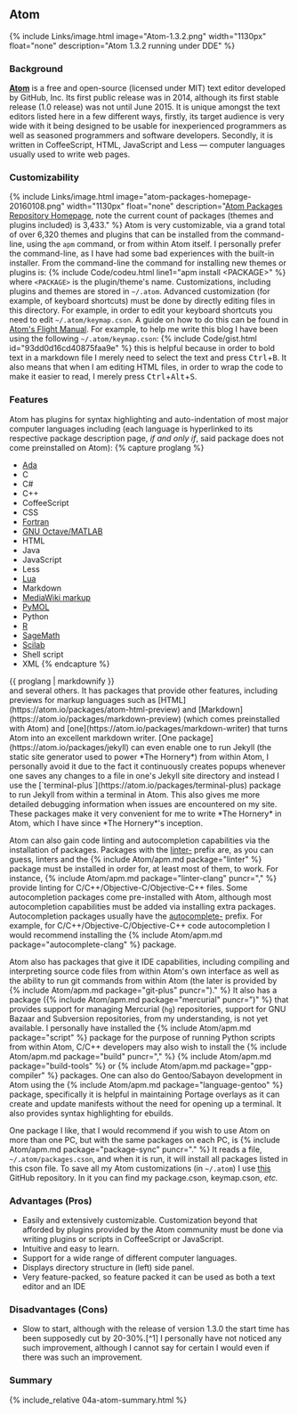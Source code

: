 ## Atom
{% include Links/image.html image="Atom-1.3.2.png" width="1130px" float="none" description="Atom 1.3.2 running under DDE" %}

### Background
[**Atom**](https://atom.io) is a free and open-source (licensed under MIT) text editor developed by GitHub, Inc. Its first public release was in 2014, although its first stable release (1.0 release) was not until June 2015. It is unique amongst the text editors listed here in a few different ways, firstly, its target audience is very wide with it being designed to be usable for inexperienced programmers as well as seasoned programmers and software developers. Secondly, it is written in CoffeeScript, HTML, JavaScript and Less &mdash; computer languages usually used to write web pages.

### Customizability
{% include Links/image.html image="atom-packages-homepage-20160108.png" width="1130px" float="none" description="[Atom Packages Repository Homepage](https://atom.io/packages), note the current count of packages (themes and plugins included) is 3,433." %}
Atom is very customizable, via a grand total of over 6,320 themes and plugins that can be installed from the command-line, using the `apm` command, or from within Atom itself. I personally prefer the command-line, as I have had some bad experiences with the built-in installer. From the command-line the command for installing new themes or plugins is:
{% include Code/codeu.html line1="apm install &lt;PACKAGE&gt;" %}
where `<PACKAGE>` is the plugin/theme's name. Customizations, including plugins and themes are stored in `~/.atom`. Advanced customization (for example, of keyboard shortcuts) must be done by directly editing files in this directory. For example, in order to edit your keyboard shortcuts you need to edit `~/.atom/keymap.cson`. A guide on how to do this can be found in [Atom's Flight Manual](https://atom.io/docs/latest/using-atom-basic-customization#customizing-key-bindings). For example, to help me write this blog I have been using the following `~/.atom/keymap.cson`:
{% include Code/gist.html id="93dd0d16cd40875faa9e" %}
this is helpful because in order to bold text in a markdown file I merely need to select the text and press <kbd>Ctrl</kbd>+<kbd>B</kbd>. It also means that when I am editing HTML files, in order to wrap the code to make it easier to read, I merely press <kbd>Ctrl</kbd>+<kbd>Alt</kbd>+<kbd>S</kbd>.

### Features
Atom has plugins for syntax highlighting and auto-indentation of most major computer languages including (each language is hyperlinked to its respective package description page, *if and only if*, said package does not come preinstalled on Atom):
{% capture proglang %}
* [Ada](https://atom.io/packages/language-ada)
* C
* C#
* C++
* CoffeeScript
* CSS
* [Fortran](https://atom.io/packages/language-fortran)
* [GNU Octave/MATLAB](https://atom.io/packages/language-matlab-octave)
* HTML
* Java
* JavaScript
* Less
* [Lua](https://atom.io/packages/language-lua)
* Markdown
* [MediaWiki markup](https://atom.io/packages/language-mediawiki)
* [PyMOL](https://atom.io/packages/language-pymol)
* Python
* [R](https://atom.io/packages/language-r)
* [SageMath](https://atom.io/packages/language-sage)
* [Scilab](https://atom.io/packages/language-scilab)
* Shell script
* XML
{% endcapture %}
<div class="div-col columns column-count column-count-3" style="-moz-column-count: 3; -webkit-column-count: 3; column-count: 3;">{{ proglang | markdownify }}</div>
and several others. It has packages that provide other features, including previews for markup languages such as [HTML](https://atom.io/packages/atom-html-preview) and [Markdown](https://atom.io/packages/markdown-preview) (which comes preinstalled with Atom) and [one](https://atom.io/packages/markdown-writer) that turns Atom into an excellent markdown writer. [One package](https://atom.io/packages/jekyll) can even enable one to run Jekyll (the static site generator used to power *The Hornery*) from within Atom, I personally avoid it due to the fact it continuously creates popups whenever one saves any changes to a file in one's Jekyll site directory and instead I use the [`terminal-plus`](https://atom.io/packages/terminal-plus) package to run Jekyll from within a terminal in Atom. This also gives me more detailed debugging information when issues are encountered on my site. These packages make it very convenient for me to write *The Hornery* in Atom, which I have since *The Hornery*'s inception.

Atom can also gain code linting and autocompletion capabilities via the installation of packages. Packages with the <span class="package"><a href="https://atom.io/packages/search?q=linter-" link="_blank">linter-</a></span> prefix are, as you can guess, linters and the {% include Atom/apm.md package="linter" %} package must be installed in order for, at least most of them, to work. For instance, {% include Atom/apm.md package="linter-clang" puncr="," %} provide linting for C/C++/Objective-C/Objective-C++ files. Some autocompletion packages come pre-installed with Atom, although most autocompletion capabilities must be added via installing extra packages. Autocompletion packages usually have the <span class="package"><a href="https://atom.io/packages/search?q=autocomplete-" link="_blank">autocomplete-</a></span> prefix. For example, for C/C++/Objective-C/Objective-C++ code autocompletion I would recommend installing the {% include Atom/apm.md package="autocomplete-clang" %} package.

Atom also has packages that give it IDE capabilities, including compiling and interpreting source code files from within Atom's own interface as well as the ability to run git commands from within Atom (the later is provided by {% include Atom/apm.md package="git-plus" puncr=")." %} It also has a package ({% include Atom/apm.md package="mercurial" puncr=")" %} that provides support for managing Mercurial (`hg`) repositories, support for GNU Bazaar and Subversion repositories, from my understanding, is not yet available. I personally have installed the {% include Atom/apm.md package="script" %} package for the purpose of running Python scripts from within Atom, C/C++ developers may also wish to install the {% include Atom/apm.md package="build" puncr="," %} {% include Atom/apm.md package="build-tools" %} or {% include Atom/apm.md package="gpp-compiler" %} packages. One can also do Gentoo/Sabayon development in Atom using the {% include Atom/apm.md package="language-gentoo" %} package, specifically it is helpful in maintaining Portage overlays as it can create and update manifests without the need for opening up a terminal. It also provides syntax highlighting for ebuilds.

One package I like, that I would recommend if you wish to use Atom on more than one PC, but with the same packages on each PC, is {% include Atom/apm.md package="package-sync" puncr="." %} It reads a file, `~/.atom/packages.cson`, and when it is run, it will install all packages listed in this cson file. To save all my Atom customizations (in `~/.atom`) I use [this](https://github.com/fusion809/atom) GitHub repository. In it you can find my package.cson, keymap.cson, *etc.*

### Advantages (Pros)
* Easily and extensively customizable. Customization beyond that afforded by plugins provided by the Atom community must be done via writing plugins or scripts in CoffeeScript or JavaScript.
* Intuitive and easy to learn.
* Support for a wide range of different computer languages.
* Displays directory structure in (left) side panel.
* Very feature-packed, so feature packed it can be used as both a text editor and an IDE

### Disadvantages (Cons)
* Slow to start, although with the release of version 1.3.0 the start time has been supposedly cut by 20-30%.[^1] I personally have not noticed any such improvement, although I cannot say for certain I would even if there was such an improvement.

### Summary
{% include_relative 04a-atom-summary.html %}
